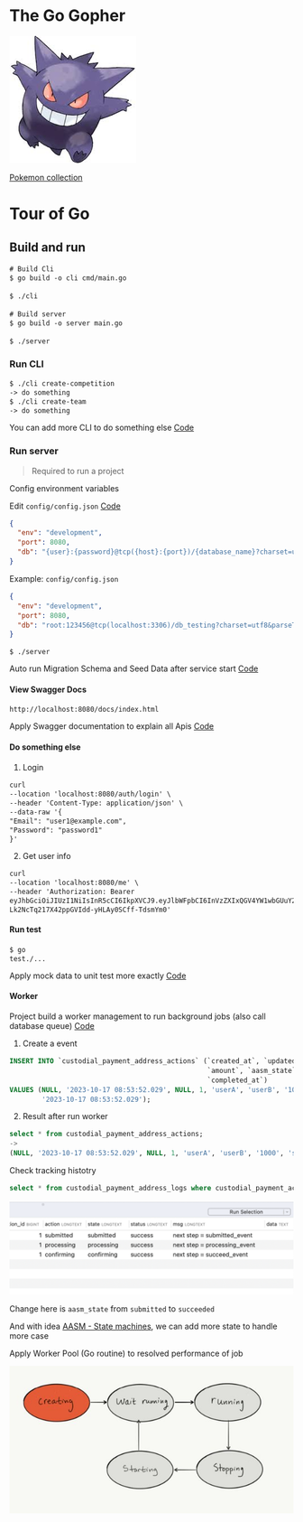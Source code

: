# The Go Gopher

![alt text](fandom.jpeg) 

[Pokemon collection](https://www.flaticon.com/packs/pokemon-go)

# Tour of Go

## Build and run

 ```
 # Build Cli
 $ go build -o cli cmd/main.go
 
 $ ./cli
 
 # Build server
 $ go build -o server main.go
 
 $ ./server
 ```   

### Run CLI

```
$ ./cli create-competition 
-> do something
$ ./cli create-team
-> do something
```
You can add more CLI to do something else
[Code](https://github.com/0xhoang/go-kit/blob/master/cmd/data/root.go#L13)


### Run server

> Required to run a project

Config environment variables

Edit `config/config.json` [Code](https://github.com/0xhoang/go-kit/blob/master/config/config.json)

```json
{
  "env": "development",
  "port": 8080,
  "db": "{user}:{password}@tcp({host}:{port})/{database_name}?charset=utf8&parseTime=True&charset=utf8mb4&collation=utf8mb4_unicode_ci"
}
```

Example:
```config/config.json```

```json
{
  "env": "development",
  "port": 8080,
  "db": "root:123456@tcp(localhost:3306)/db_testing?charset=utf8&parseTime=True&charset=utf8mb4&collation=utf8mb4_unicode_ci"
}
```

```
$ ./server
``` 

Auto run Migration Schema and Seed Data after service start [Code](https://github.com/0xhoang/go-kit/blob/master/database/migration.go#L22)

#### View Swagger Docs

```
http://localhost:8080/docs/index.html
```
Apply Swagger documentation to explain all Apis [Code](https://github.com/0xhoang/go-kit/blob/master/docs/docs.go)

#### Do something else

1. Login

```azure
curl
--location 'localhost:8080/auth/login' \
--header 'Content-Type: application/json' \
--data-raw '{
"Email": "user1@example.com",
"Password": "password1"
}'
```

2. Get user info

```azure
curl
--location 'localhost:8080/me' \
--header 'Authorization: Bearer eyJhbGciOiJIUzI1NiIsInR5cCI6IkpXVCJ9.eyJlbWFpbCI6InVzZXIxQGV4YW1wbGUuY29tIiwiZXhwIjoxNjk4MTI5NzY4LCJpZCI6MSwibmFtZSI6Ikp1c3R1cyIsIm9yaWdfaWF0IjoxNjk3NTI0OTY4fQ.0Rw-Lk2NcTq217X42ppGVIdd-yHLAy0SCff-TdsmYm0'
```

#### Run test

```azure
$ go
test./...
```

Apply mock data to unit test more exactly [Code](https://github.com/0xhoang/go-kit/blob/master/services/users_test.go)


#### Worker

Project build a worker management to run background jobs (also call database queue) [Code](https://github.com/0xhoang/go-kit/blob/master/task/eventservice.go)

1. Create a event

```sql
INSERT INTO `custodial_payment_address_actions` (`created_at`, `updated_at`, `deleted_at`, `entity_id`, `from`, `to`,
                                                 `amount`, `aasm_state`, `stage_status`, `error`, `err_count`,
                                                 `completed_at`)
VALUES (NULL, '2023-10-17 08:53:52.029', NULL, 1, 'userA', 'userB', '1000', 'submitted', 0, NULL, 0,
        '2023-10-17 08:53:52.029');
```

2. Result after run worker

```sql
select * from custodial_payment_address_actions;
-> 
(NULL, '2023-10-17 08:53:52.029', NULL, 1, 'userA', 'userB', '1000', 'succeeded', 0, NULL, 0, '2023-10-17 08:53:52.029');
```
Check tracking histotry
```sql
select * from custodial_payment_address_logs where custodial_payment_action_id=1;
```
![alt text](job_history.png)


Change here is `aasm_state` from `submitted` to `succeeded`

And with idea [AASM - State machines](https://github.com/aasm/aasm), we can add more state to handle more case

Apply Worker Pool (Go routine) to resolved performance of job


![alt text](state.jpg) 


  